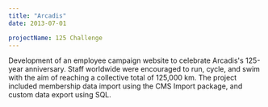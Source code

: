 ```yaml
---
title: "Arcadis"
date: 2013-07-01

projectName: 125 Challenge
---
```


Development of an employee campaign website to celebrate Arcadis's 125-year anniversary. Staff worldwide were encouraged to run, cycle, and swim with the aim of reaching a collective total of 125,000 km. The project included membership data import using the CMS Import package, and custom data export using SQL.
